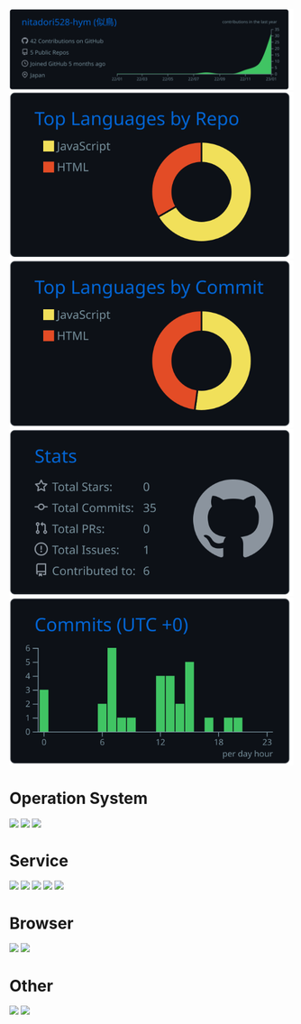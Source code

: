 [![](https://raw.githubusercontent.com/mikan0528-akn/mikan0528-akn/master/profile-summary-card-output/github_dark/0-profile-details.svg)](https://github.com/vn7n24fzkq/github-profile-summary-cards)  [![](https://raw.githubusercontent.com/mikan0528-akn/mikan0528-akn/master/profile-summary-card-output/github_dark/1-repos-per-language.svg)](https://github.com/vn7n24fzkq/github-profile-summary-cards) [![](https://raw.githubusercontent.com/mikan0528-akn/mikan0528-akn/master/profile-summary-card-output/github_dark/2-most-commit-language.svg)](https://github.com/vn7n24fzkq/github-profile-summary-cards)
[![](https://raw.githubusercontent.com/mikan0528-akn/mikan0528-akn/master/profile-summary-card-output/github_dark/3-stats.svg)](https://github.com/vn7n24fzkq/github-profile-summary-cards) [![](https://raw.githubusercontent.com/mikan0528-akn/mikan0528-akn/master/profile-summary-card-output/github_dark/4-productive-time.svg)](https://github.com/vn7n24fzkq/github-profile-summary-cards)

# Operation System
[<img src="https://img.shields.io/badge/-Android-263674.svg?logo=Android&style=flat-square">](https://www.android.com/)
[<img src="https://img.shields.io/badge/-Windows-0078D7.svg?logo=Windows&style=flat-square">](https://www.microsoft.com/ja-jp/windows)
[<img src="https://img.shields.io/badge/Ubuntu-Linux-4FC08D.svg?logo=Ubuntu&style=flat-square">](https://jp.ubuntu.com/)
# Service
[<img src="https://img.shields.io/badge/-Twitter-008080.svg?logo=Twitter&style=flat-square">](https://www.twitter.com/mikan0528_akn)
[<img src="https://img.shields.io/badge/-Instagram-00ced1.svg?logo=Instagram&style=flat-square">](https://instagram.com/mikan0528.akn)
[<img src="https://img.shields.io/badge/-niconico-252525.svg?logo=niconico&style=flat-square">](https://www.nicovideo.jp/user/124371726)
[<img src="https://img.shields.io/badge/-Zenn-f0ffff.svg?logo=Zenn&style=flat-square">](https://zenn.dev/nitadori528_hym)
<img src="https://img.shields.io/badge/-Discord-4FC.svg?logo=Discord&style=flat-square">
# Browser
[<img src="https://img.shields.io/badge/-Google%20Chrome-yellow.svg?logo=googleChrome&style=flat-square">](https://www.google.com/intl/ja_jp/chrome/)
[<img src="https://img.shields.io/badge/-Microsoft%20Edge-az.svg?logo=microsoftedge&style=flat-square">](https://www.microsoft.com/ja-jp/edge?form=MA13FJ)
# Other
[<img src="https://img.shields.io/badge/-VisualStudioCode-0078D7.svg?logo=visualstudiocode&style=flat-square">](https://azure.microsoft.com/ja-jp/products/visual-studio-code)
[<img src="https://img.shields.io/badge/-Github-black.svg?logo=Github&style=flat-square">](https://github.com/mikan0528-akn/)